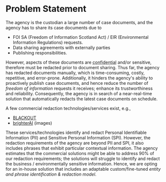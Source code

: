 <br>

# Problem Statement

The agency is the custodian a large number of case documents, and the agency has to share its case documents due to

* FOI SA (Freedom of Information Scotland Act) / EIR (Environmental Information Regulations) requests.
* Data sharing agreements with externally parties
* Publishing responsibilities.

However, aspects of these documents are <abbr title="protected by law or regulation">confidential</abbr> and/or sensitive, therefore must be redacted prior to document sharing.  Thus far, the agency has redacted documents manually, which is time-consuming, costly, repetitive, and error-prone.  Additionally, it hinders the agency's ability to proactively publish case documents, and hence reduce the number of *freedom of information* requests it receives; enhance its trustworthiness and reliability.  Consequently, the agency is in search of a near-real-time solution that automatically redacts the latest case documents on schedule.

A few commercial redaction technologies/services exist, e.g.,

* <a href="https://www.blackout.one" target="_blank">BLACKOUT</a>
* <a href="https://brighter.ai/product">brighterAI</a> (images)


These services/technologies identify and redact Personal Identifiable Information (PII) and Sensitive Personal Information (SPI).  However, the redaction requirements of the agency are beyond PII and SPI, it also includes phrases that exhibit particular contextual information.  The agency estimates that the commercial solutions might be able to address 90% of our redaction requirements; the solutions will struggle to identify and redact the business / environmentally sensitive information.  Hence, we are opting for an in-house solution that includes an adaptable custom/fine-tuned *entity and phrase identification & redaction model*.

<br>
<br>

<br>
<br>

<br>
<br>

<br>
<br>